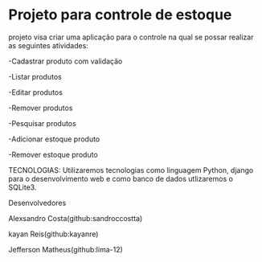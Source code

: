 # Projeto para controle de estoque

projeto visa criar uma aplicação para o controle na qual se possar realizar as seguintes atividades:

-Cadastrar produto com validação

-Listar produtos

-Editar produtos

-Remover produtos

-Pesquisar produtos

-Adicionar estoque produto

-Remover estoque produto
 
 TECNOLOGIAS:
 Utilizaremos tecnologias como  linguagem Python,  django para o desenvolvimento web e como banco de dados utlizaremos o SQLite3.


 Desenvolvedores
 
 Alexsandro Costa(github:sandroccostta)
 
 kayan Reis(github:kayanre)
 
 Jefferson Matheus(github:lima-12)
